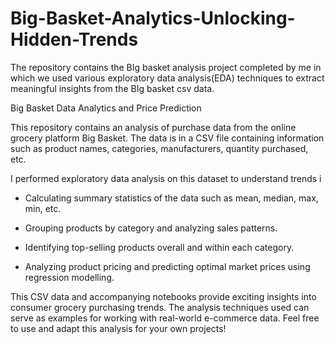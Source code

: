 # Big-Basket-Analytics-Unlocking-Hidden-Trends
The repository contains the BIg basket analysis project completed by me in which we used various exploratory data analysis(EDA) techniques to extract meaningful insights from the BIg basket csv data. 

Big Basket Data Analytics and Price Prediction

This repository contains an analysis of purchase data from the online grocery platform Big Basket. The data is in a CSV file containing information such as product names, categories, manufacturers, quantity purchased, etc. 

I performed exploratory data analysis on this dataset to understand trends i
- Calculating summary statistics of the data such as mean, median, max, min, etc.

- Grouping products by category and analyzing sales patterns.

- Identifying top-selling products overall and within each category.

- Analyzing product pricing and predicting optimal market prices using regression modelling.

This CSV data and accompanying notebooks provide exciting insights into consumer grocery purchasing trends. The analysis techniques used can serve as examples for working with real-world e-commerce data. Feel free to use and adapt this analysis for your own projects!
